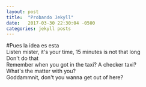 ```yaml
---
layout: post
title:  "Probando Jekyll"
date:   2017-03-30 22:30:04 -0500
categories: jekyll posts
---
```

#Pues la idea es esta  
Listen mister, it's your time, 15 minutes is not that long  
Don't do that  
Remember when you got in the taxi? A checker taxi?  
What's the matter with you?  
Goddammnit, don't you wanna get out of here?

